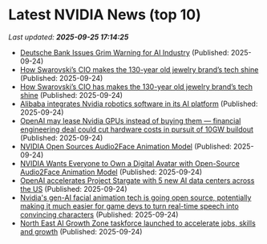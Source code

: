 # Latest NVIDIA News (top 10)
_Last updated: **2025-09-25 17:14:25**_

- [Deutsche Bank Issues Grim Warning for AI Industry](https://futurism.com/artificial-intelligence/deutsche-bank-grim-warning-ai-industry) (Published: 2025-09-24)
- [How Swarovski’s CIO makes the 130-year old jewelry brand’s tech shine](https://fortune.com/2025/09/24/how-swarovskis-cio-makes-the-130-year-old-brands-firms-tech-shine/) (Published: 2025-09-24)
- [How Swarovski’s CIO has makes the 130-year old jewelry brand’s tech shine](https://fortune.com/2025/09/24/how-swarovskis-cio-has-makes-the-130-year-old-brands-firms-tech-shine/) (Published: 2025-09-24)
- [Alibaba integrates Nvidia robotics software in its AI platform](https://biztoc.com/x/6040ef5fe1c7714e) (Published: 2025-09-24)
- [OpenAI may lease Nvidia GPUs instead of buying them — financial engineering deal could cut hardware costs in pursuit of 10GW buildout](https://www.tomshardware.com/openai-may-lease-nvidia-gpus-instead-of-buying-them) (Published: 2025-09-24)
- [NVIDIA Open Sources Audio2Face Animation Model](https://developer.nvidia.com/blog/nvidia-open-sources-audio2face-animation-model/) (Published: 2025-09-24)
- [NVIDIA Wants Everyone to Own a Digital Avatar with Open-Source Audio2Face Animation Model](https://www.techpowerup.com/341304/nvidia-wants-everyone-to-own-a-digital-avatar-with-open-source-audio2face-animation-model) (Published: 2025-09-24)
- [OpenAI accelerates Project Stargate with 5 new AI data centers across the US](https://www.zdnet.com/article/openai-accelerates-project-stargate-with-5-new-ai-data-centers-across-the-us/) (Published: 2025-09-24)
- [Nvidia's gen-AI facial animation tech is going open source, potentially making it much easier for game devs to turn real-time speech into convincing characters](https://www.pcgamer.com/hardware/graphics-cards/nvidias-gen-ai-facial-animation-tech-is-going-open-source-potentially-making-it-much-easier-for-game-devs-to-turn-real-time-speech-into-convincing-characters/) (Published: 2025-09-24)
- [North East AI Growth Zone taskforce launched to accelerate jobs, skills and growth](https://www.gov.uk/government/news/north-east-ai-growth-zone-taskforce-launched-to-accelerate-jobs-skills-and-growth) (Published: 2025-09-24)
